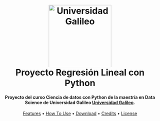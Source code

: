 <h1 align="center">
<br>
  <a href="https://www.galileo.edu/"><img src="https://estudiantes.galileo.edu/img/Logos/logo-noslogan.png" alt="Universidad Galileo" width="200"></a>
  <br>
  Proyecto Regresión Lineal con Python
</h1>

<h4 align="center">Proyecto del curso Ciencia de datos con Python de la maestría en Data Science de Universidad Galileo <a href="https://www.galileo.edu/" target="_blank">Universidad Galileo</a>.</h4>

<p align="center">
  <a href="#key-features">Features</a> •
  <a href="#how-to-use">How To Use</a> •
  <a href="#download">Download</a> •
  <a href="#credits">Credits</a> •
  <a href="#license">License</a>
</p>